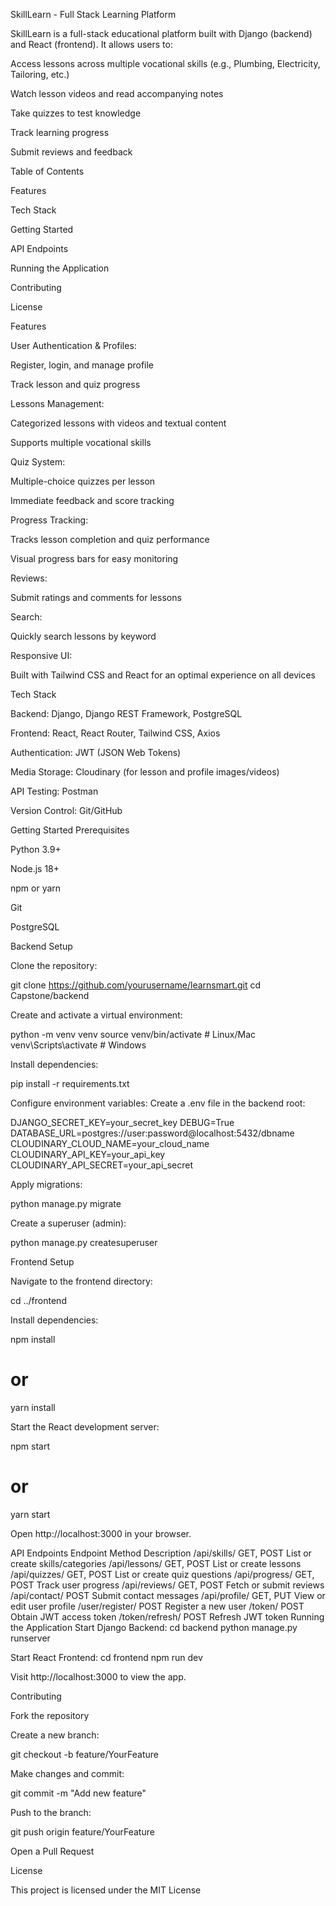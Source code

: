 SkillLearn - Full Stack Learning Platform

SkillLearn is a full-stack educational platform built with Django (backend) and React (frontend). It allows users to:

Access lessons across multiple vocational skills (e.g., Plumbing, Electricity, Tailoring, etc.)

Watch lesson videos and read accompanying notes

Take quizzes to test knowledge

Track learning progress

Submit reviews and feedback

Table of Contents

Features

Tech Stack

Getting Started

API Endpoints

Running the Application

Contributing

License

Features

User Authentication & Profiles:

Register, login, and manage profile

Track lesson and quiz progress

Lessons Management:

Categorized lessons with videos and textual content

Supports multiple vocational skills

Quiz System:

Multiple-choice quizzes per lesson

Immediate feedback and score tracking

Progress Tracking:

Tracks lesson completion and quiz performance

Visual progress bars for easy monitoring

Reviews:

Submit ratings and comments for lessons

Search:

Quickly search lessons by keyword

Responsive UI:

Built with Tailwind CSS and React for an optimal experience on all devices

Tech Stack

Backend: Django, Django REST Framework, PostgreSQL

Frontend: React, React Router, Tailwind CSS, Axios

Authentication: JWT (JSON Web Tokens)

Media Storage: Cloudinary (for lesson and profile images/videos)

API Testing: Postman

Version Control: Git/GitHub

Getting Started
Prerequisites

Python 3.9+

Node.js 18+

npm or yarn

Git

PostgreSQL

Backend Setup

Clone the repository:

git clone https://github.com/yourusername/learnsmart.git
cd Capstone/backend


Create and activate a virtual environment:

python -m venv venv
source venv/bin/activate  # Linux/Mac
venv\Scripts\activate     # Windows


Install dependencies:

pip install -r requirements.txt


Configure environment variables:
Create a .env file in the backend root:

DJANGO_SECRET_KEY=your_secret_key
DEBUG=True
DATABASE_URL=postgres://user:password@localhost:5432/dbname
CLOUDINARY_CLOUD_NAME=your_cloud_name
CLOUDINARY_API_KEY=your_api_key
CLOUDINARY_API_SECRET=your_api_secret


Apply migrations:

python manage.py migrate


Create a superuser (admin):

python manage.py createsuperuser

Frontend Setup

Navigate to the frontend directory:

cd ../frontend


Install dependencies:

npm install
# or
yarn install


Start the React development server:

npm start
# or
yarn start


Open http://localhost:3000
 in your browser.

API Endpoints
Endpoint	Method	Description
/api/skills/	GET, POST	List or create skills/categories
/api/lessons/	GET, POST	List or create lessons
/api/quizzes/	GET, POST	List or create quiz questions
/api/progress/	GET, POST	Track user progress
/api/reviews/	GET, POST	Fetch or submit reviews
/api/contact/	POST	Submit contact messages
/api/profile/	GET, PUT	View or edit user profile
/user/register/	POST	Register a new user
/token/	POST	Obtain JWT access token
/token/refresh/	POST	Refresh JWT token
Running the Application
Start Django Backend:
cd backend
python manage.py runserver

Start React Frontend:
cd frontend
npm run dev


Visit http://localhost:3000
 to view the app.

Contributing

Fork the repository

Create a new branch:

git checkout -b feature/YourFeature


Make changes and commit:

git commit -m "Add new feature"


Push to the branch:

git push origin feature/YourFeature


Open a Pull Request

License

This project is licensed under the MIT License
